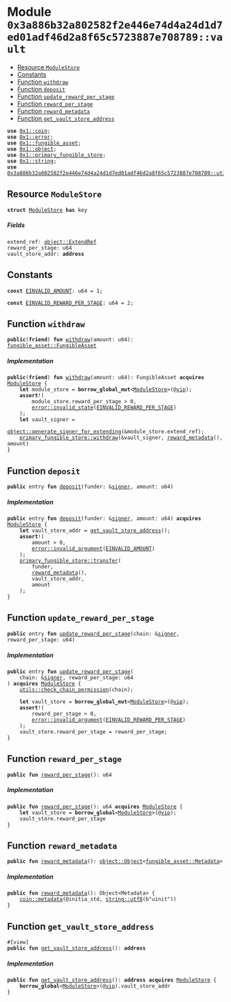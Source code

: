 
<a id="0x3a886b32a802582f2e446e74d4a24d1d7ed01adf46d2a8f65c5723887e708789_vault"></a>

# Module `0x3a886b32a802582f2e446e74d4a24d1d7ed01adf46d2a8f65c5723887e708789::vault`



-  [Resource `ModuleStore`](#0x3a886b32a802582f2e446e74d4a24d1d7ed01adf46d2a8f65c5723887e708789_vault_ModuleStore)
-  [Constants](#@Constants_0)
-  [Function `withdraw`](#0x3a886b32a802582f2e446e74d4a24d1d7ed01adf46d2a8f65c5723887e708789_vault_withdraw)
-  [Function `deposit`](#0x3a886b32a802582f2e446e74d4a24d1d7ed01adf46d2a8f65c5723887e708789_vault_deposit)
-  [Function `update_reward_per_stage`](#0x3a886b32a802582f2e446e74d4a24d1d7ed01adf46d2a8f65c5723887e708789_vault_update_reward_per_stage)
-  [Function `reward_per_stage`](#0x3a886b32a802582f2e446e74d4a24d1d7ed01adf46d2a8f65c5723887e708789_vault_reward_per_stage)
-  [Function `reward_metadata`](#0x3a886b32a802582f2e446e74d4a24d1d7ed01adf46d2a8f65c5723887e708789_vault_reward_metadata)
-  [Function `get_vault_store_address`](#0x3a886b32a802582f2e446e74d4a24d1d7ed01adf46d2a8f65c5723887e708789_vault_get_vault_store_address)


<pre><code><b>use</b> <a href="">0x1::coin</a>;
<b>use</b> <a href="">0x1::error</a>;
<b>use</b> <a href="">0x1::fungible_asset</a>;
<b>use</b> <a href="">0x1::object</a>;
<b>use</b> <a href="">0x1::primary_fungible_store</a>;
<b>use</b> <a href="">0x1::string</a>;
<b>use</b> <a href="utils.md#0x3a886b32a802582f2e446e74d4a24d1d7ed01adf46d2a8f65c5723887e708789_utils">0x3a886b32a802582f2e446e74d4a24d1d7ed01adf46d2a8f65c5723887e708789::utils</a>;
</code></pre>



<a id="0x3a886b32a802582f2e446e74d4a24d1d7ed01adf46d2a8f65c5723887e708789_vault_ModuleStore"></a>

## Resource `ModuleStore`



<pre><code><b>struct</b> <a href="vault.md#0x3a886b32a802582f2e446e74d4a24d1d7ed01adf46d2a8f65c5723887e708789_vault_ModuleStore">ModuleStore</a> <b>has</b> key
</code></pre>



##### Fields


<dl>
<dt>
<code>extend_ref: <a href="_ExtendRef">object::ExtendRef</a></code>
</dt>
<dd>

</dd>
<dt>
<code>reward_per_stage: u64</code>
</dt>
<dd>

</dd>
<dt>
<code>vault_store_addr: <b>address</b></code>
</dt>
<dd>

</dd>
</dl>


<a id="@Constants_0"></a>

## Constants


<a id="0x3a886b32a802582f2e446e74d4a24d1d7ed01adf46d2a8f65c5723887e708789_vault_EINVALID_AMOUNT"></a>



<pre><code><b>const</b> <a href="vault.md#0x3a886b32a802582f2e446e74d4a24d1d7ed01adf46d2a8f65c5723887e708789_vault_EINVALID_AMOUNT">EINVALID_AMOUNT</a>: u64 = 1;
</code></pre>



<a id="0x3a886b32a802582f2e446e74d4a24d1d7ed01adf46d2a8f65c5723887e708789_vault_EINVALID_REWARD_PER_STAGE"></a>



<pre><code><b>const</b> <a href="vault.md#0x3a886b32a802582f2e446e74d4a24d1d7ed01adf46d2a8f65c5723887e708789_vault_EINVALID_REWARD_PER_STAGE">EINVALID_REWARD_PER_STAGE</a>: u64 = 2;
</code></pre>



<a id="0x3a886b32a802582f2e446e74d4a24d1d7ed01adf46d2a8f65c5723887e708789_vault_withdraw"></a>

## Function `withdraw`



<pre><code><b>public</b>(<b>friend</b>) <b>fun</b> <a href="vault.md#0x3a886b32a802582f2e446e74d4a24d1d7ed01adf46d2a8f65c5723887e708789_vault_withdraw">withdraw</a>(amount: u64): <a href="_FungibleAsset">fungible_asset::FungibleAsset</a>
</code></pre>



##### Implementation


<pre><code><b>public</b>(<b>friend</b>) <b>fun</b> <a href="vault.md#0x3a886b32a802582f2e446e74d4a24d1d7ed01adf46d2a8f65c5723887e708789_vault_withdraw">withdraw</a>(amount: u64): FungibleAsset <b>acquires</b> <a href="vault.md#0x3a886b32a802582f2e446e74d4a24d1d7ed01adf46d2a8f65c5723887e708789_vault_ModuleStore">ModuleStore</a> {
    <b>let</b> module_store = <b>borrow_global_mut</b>&lt;<a href="vault.md#0x3a886b32a802582f2e446e74d4a24d1d7ed01adf46d2a8f65c5723887e708789_vault_ModuleStore">ModuleStore</a>&gt;(@<a href="vip.md#0x3a886b32a802582f2e446e74d4a24d1d7ed01adf46d2a8f65c5723887e708789_vip">vip</a>);
    <b>assert</b>!(
        module_store.reward_per_stage &gt; 0,
        <a href="_invalid_state">error::invalid_state</a>(<a href="vault.md#0x3a886b32a802582f2e446e74d4a24d1d7ed01adf46d2a8f65c5723887e708789_vault_EINVALID_REWARD_PER_STAGE">EINVALID_REWARD_PER_STAGE</a>)
    );
    <b>let</b> vault_signer =
        <a href="_generate_signer_for_extending">object::generate_signer_for_extending</a>(&module_store.extend_ref);
    <a href="_withdraw">primary_fungible_store::withdraw</a>(&vault_signer, <a href="vault.md#0x3a886b32a802582f2e446e74d4a24d1d7ed01adf46d2a8f65c5723887e708789_vault_reward_metadata">reward_metadata</a>(), amount)
}
</code></pre>



<a id="0x3a886b32a802582f2e446e74d4a24d1d7ed01adf46d2a8f65c5723887e708789_vault_deposit"></a>

## Function `deposit`



<pre><code><b>public</b> entry <b>fun</b> <a href="vault.md#0x3a886b32a802582f2e446e74d4a24d1d7ed01adf46d2a8f65c5723887e708789_vault_deposit">deposit</a>(funder: &<a href="">signer</a>, amount: u64)
</code></pre>



##### Implementation


<pre><code><b>public</b> entry <b>fun</b> <a href="vault.md#0x3a886b32a802582f2e446e74d4a24d1d7ed01adf46d2a8f65c5723887e708789_vault_deposit">deposit</a>(funder: &<a href="">signer</a>, amount: u64) <b>acquires</b> <a href="vault.md#0x3a886b32a802582f2e446e74d4a24d1d7ed01adf46d2a8f65c5723887e708789_vault_ModuleStore">ModuleStore</a> {
    <b>let</b> vault_store_addr = <a href="vault.md#0x3a886b32a802582f2e446e74d4a24d1d7ed01adf46d2a8f65c5723887e708789_vault_get_vault_store_address">get_vault_store_address</a>();
    <b>assert</b>!(
        amount &gt; 0,
        <a href="_invalid_argument">error::invalid_argument</a>(<a href="vault.md#0x3a886b32a802582f2e446e74d4a24d1d7ed01adf46d2a8f65c5723887e708789_vault_EINVALID_AMOUNT">EINVALID_AMOUNT</a>)
    );
    <a href="_transfer">primary_fungible_store::transfer</a>(
        funder,
        <a href="vault.md#0x3a886b32a802582f2e446e74d4a24d1d7ed01adf46d2a8f65c5723887e708789_vault_reward_metadata">reward_metadata</a>(),
        vault_store_addr,
        amount
    );
}
</code></pre>



<a id="0x3a886b32a802582f2e446e74d4a24d1d7ed01adf46d2a8f65c5723887e708789_vault_update_reward_per_stage"></a>

## Function `update_reward_per_stage`



<pre><code><b>public</b> entry <b>fun</b> <a href="vault.md#0x3a886b32a802582f2e446e74d4a24d1d7ed01adf46d2a8f65c5723887e708789_vault_update_reward_per_stage">update_reward_per_stage</a>(chain: &<a href="">signer</a>, reward_per_stage: u64)
</code></pre>



##### Implementation


<pre><code><b>public</b> entry <b>fun</b> <a href="vault.md#0x3a886b32a802582f2e446e74d4a24d1d7ed01adf46d2a8f65c5723887e708789_vault_update_reward_per_stage">update_reward_per_stage</a>(
    chain: &<a href="">signer</a>, reward_per_stage: u64
) <b>acquires</b> <a href="vault.md#0x3a886b32a802582f2e446e74d4a24d1d7ed01adf46d2a8f65c5723887e708789_vault_ModuleStore">ModuleStore</a> {
    <a href="utils.md#0x3a886b32a802582f2e446e74d4a24d1d7ed01adf46d2a8f65c5723887e708789_utils_check_chain_permission">utils::check_chain_permission</a>(chain);

    <b>let</b> vault_store = <b>borrow_global_mut</b>&lt;<a href="vault.md#0x3a886b32a802582f2e446e74d4a24d1d7ed01adf46d2a8f65c5723887e708789_vault_ModuleStore">ModuleStore</a>&gt;(@<a href="vip.md#0x3a886b32a802582f2e446e74d4a24d1d7ed01adf46d2a8f65c5723887e708789_vip">vip</a>);
    <b>assert</b>!(
        reward_per_stage &gt; 0,
        <a href="_invalid_argument">error::invalid_argument</a>(<a href="vault.md#0x3a886b32a802582f2e446e74d4a24d1d7ed01adf46d2a8f65c5723887e708789_vault_EINVALID_REWARD_PER_STAGE">EINVALID_REWARD_PER_STAGE</a>)
    );
    vault_store.reward_per_stage = reward_per_stage;
}
</code></pre>



<a id="0x3a886b32a802582f2e446e74d4a24d1d7ed01adf46d2a8f65c5723887e708789_vault_reward_per_stage"></a>

## Function `reward_per_stage`



<pre><code><b>public</b> <b>fun</b> <a href="vault.md#0x3a886b32a802582f2e446e74d4a24d1d7ed01adf46d2a8f65c5723887e708789_vault_reward_per_stage">reward_per_stage</a>(): u64
</code></pre>



##### Implementation


<pre><code><b>public</b> <b>fun</b> <a href="vault.md#0x3a886b32a802582f2e446e74d4a24d1d7ed01adf46d2a8f65c5723887e708789_vault_reward_per_stage">reward_per_stage</a>(): u64 <b>acquires</b> <a href="vault.md#0x3a886b32a802582f2e446e74d4a24d1d7ed01adf46d2a8f65c5723887e708789_vault_ModuleStore">ModuleStore</a> {
    <b>let</b> vault_store = <b>borrow_global</b>&lt;<a href="vault.md#0x3a886b32a802582f2e446e74d4a24d1d7ed01adf46d2a8f65c5723887e708789_vault_ModuleStore">ModuleStore</a>&gt;(@<a href="vip.md#0x3a886b32a802582f2e446e74d4a24d1d7ed01adf46d2a8f65c5723887e708789_vip">vip</a>);
    vault_store.reward_per_stage
}
</code></pre>



<a id="0x3a886b32a802582f2e446e74d4a24d1d7ed01adf46d2a8f65c5723887e708789_vault_reward_metadata"></a>

## Function `reward_metadata`



<pre><code><b>public</b> <b>fun</b> <a href="vault.md#0x3a886b32a802582f2e446e74d4a24d1d7ed01adf46d2a8f65c5723887e708789_vault_reward_metadata">reward_metadata</a>(): <a href="_Object">object::Object</a>&lt;<a href="_Metadata">fungible_asset::Metadata</a>&gt;
</code></pre>



##### Implementation


<pre><code><b>public</b> <b>fun</b> <a href="vault.md#0x3a886b32a802582f2e446e74d4a24d1d7ed01adf46d2a8f65c5723887e708789_vault_reward_metadata">reward_metadata</a>(): Object&lt;Metadata&gt; {
    <a href="_metadata">coin::metadata</a>(@initia_std, <a href="_utf8">string::utf8</a>(b"uinit"))
}
</code></pre>



<a id="0x3a886b32a802582f2e446e74d4a24d1d7ed01adf46d2a8f65c5723887e708789_vault_get_vault_store_address"></a>

## Function `get_vault_store_address`



<pre><code>#[view]
<b>public</b> <b>fun</b> <a href="vault.md#0x3a886b32a802582f2e446e74d4a24d1d7ed01adf46d2a8f65c5723887e708789_vault_get_vault_store_address">get_vault_store_address</a>(): <b>address</b>
</code></pre>



##### Implementation


<pre><code><b>public</b> <b>fun</b> <a href="vault.md#0x3a886b32a802582f2e446e74d4a24d1d7ed01adf46d2a8f65c5723887e708789_vault_get_vault_store_address">get_vault_store_address</a>(): <b>address</b> <b>acquires</b> <a href="vault.md#0x3a886b32a802582f2e446e74d4a24d1d7ed01adf46d2a8f65c5723887e708789_vault_ModuleStore">ModuleStore</a> {
    <b>borrow_global</b>&lt;<a href="vault.md#0x3a886b32a802582f2e446e74d4a24d1d7ed01adf46d2a8f65c5723887e708789_vault_ModuleStore">ModuleStore</a>&gt;(@<a href="vip.md#0x3a886b32a802582f2e446e74d4a24d1d7ed01adf46d2a8f65c5723887e708789_vip">vip</a>).vault_store_addr
}
</code></pre>
